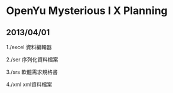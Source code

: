 # OpenYu Mysterious I X Planning

## 2013/04/01

1./excel 資料編輯器

2./ser 序列化資料檔案

3./srs 軟體需求規格書

4./xml xml資料檔案
